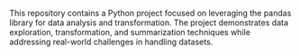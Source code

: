 This repository contains a Python project focused on leveraging the pandas library for data analysis and transformation. The project demonstrates data exploration, transformation, and summarization techniques while addressing real-world challenges in handling datasets.
